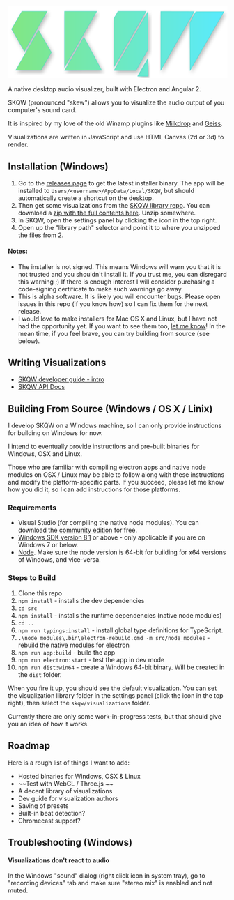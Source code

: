 ![SKQW Logo](src/assets/images/logo.png)

A native desktop audio visualizer, built with Electron and Angular 2.

SKQW (pronounced "skew") allows you to visualize the audio output of you computer's sound card. 

It is inspired by my love of the old Winamp plugins like [Milkdrop](https://www.google.com/search?tbm=isch&q=milkdrop+plugin+visualization) and [Geiss](https://www.google.com/search?q=geiss+plugin+visualization&tbm=isch).

Visualizations are written in JavaScript and use HTML Canvas (2d or 3d) to render.

## Installation (Windows)

1. Go to the [releases page](https://github.com/michaelbromley/skqw/releases) to get the latest installer binary. The app will be installed to `Users/<username>/AppData/Local/SKQW`, but should automatically create a shortcut on the desktop.
2. Then get some visualizations from the [SKQW library repo](https://github.com/michaelbromley/skqw-library). You can download a [zip with the full contents here](https://github.com/michaelbromley/skqw-library/archive/master.zip). Unzip somewhere.
3. In SKQW, open the settings panel by clicking the icon in the top right.
4. Open up the "library path" selector and point it to where you unzipped the files from 2.

#### Notes:
* The installer is not signed. This means Windows will warn you that it is not trusted and you shouldn't install it. If you trust me, you can disregard this warning ;) If there is enough interest I will consider purchasing a code-signing certificate to make such warnings go away.
* This is alpha software. It is likely you will encounter bugs. Please open issues in this repo (if you know how) so I can fix them for the next release.
* I would love to make installers for Mac OS X and Linux, but I have not had the opportunity yet. If you want to see them too, [let me know](https://twitter.com/michlbrmly)! In the mean time, if you feel brave, you can try building from source (see below).


## Writing Visualizations

- [SKQW developer guide - intro](./docs/dev-guide.md)
- [SKQW API Docs](./docs/api.md)

## Building From Source (Windows / OS X / Linix)

I develop SKQW on a Windows machine, so I can only provide instructions for building on Windows for now. 

I intend to eventually provide instructions and pre-built binaries for Windows, OSX and Linux.

Those who are familiar with compiling electron apps and native node modules on OSX / Linux may be able to follow along with these instructions and modify the platform-specific parts. If you succeed, please let me know how you did it, so I can add instructions for those platforms.

### Requirements

- Visual Studio (for compiling the native node modules). You can download the [community edition](https://www.visualstudio.com/en-us/products/visual-studio-community-vs.aspx) for free.
- [Windows SDK version 8.1](https://developer.microsoft.com/en-us/windows/downloads/windows-8-1-sdk) or above - only applicable if you are on Windows 7 or below.
- [Node](https://nodejs.org/en/). Make sure the node version is 64-bit for building for x64 versions of Windows, and vice-versa.

### Steps to Build

1. Clone this repo
2. `npm install` - installs the dev dependencies
3. `cd src`
4. `npm install` - installs the runtime dependencies (native node modules)
5. `cd ..`
7. `npm run typings:install` - install global type definitions for TypeScript.
6. `.\node_modules\.bin\electron-rebuild.cmd -m src/node_modules` - rebuild the native modules for electron
7. `npm run app:build` - build the app
8. `npm run electron:start` - test the app in dev mode
9. `npm run dist:win64` - create a Windows 64-bit binary. Will be created in the `dist` folder.

When you fire it up, you should see the default visualization. You can set the visualization library folder in the settings panel (click the icon in the top right), then select the `skqw/visualizations` folder.

Currently there are only some work-in-progress tests, but that should give you an idea of how it works.

## Roadmap

Here is a rough list of things I want to add:

- Hosted binaries for Windows, OSX & Linux
- ~~Test with WebGL / Three.js ~~
- A decent library of visualizations
- Dev guide for visualization authors
- Saving of presets
- Built-in beat detection?
- Chromecast support? 

## Troubleshooting (Windows)

#### Visualizations don't react to audio
In the Windows "sound" dialog (right click icon in system tray), go to "recording devices" tab and make sure "stereo mix" is enabled and not muted.
